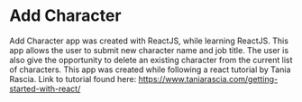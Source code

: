 # Add Character
Add Character app was created with ReactJS, while learning ReactJS.
This app allows the user to submit new character name and job title. The user is also give the opportunity to delete an existing character from the current list of characters.
This app was created while following a react tutorial by Tania Rascia. Link to tutorial found here: https://www.taniarascia.com/getting-started-with-react/